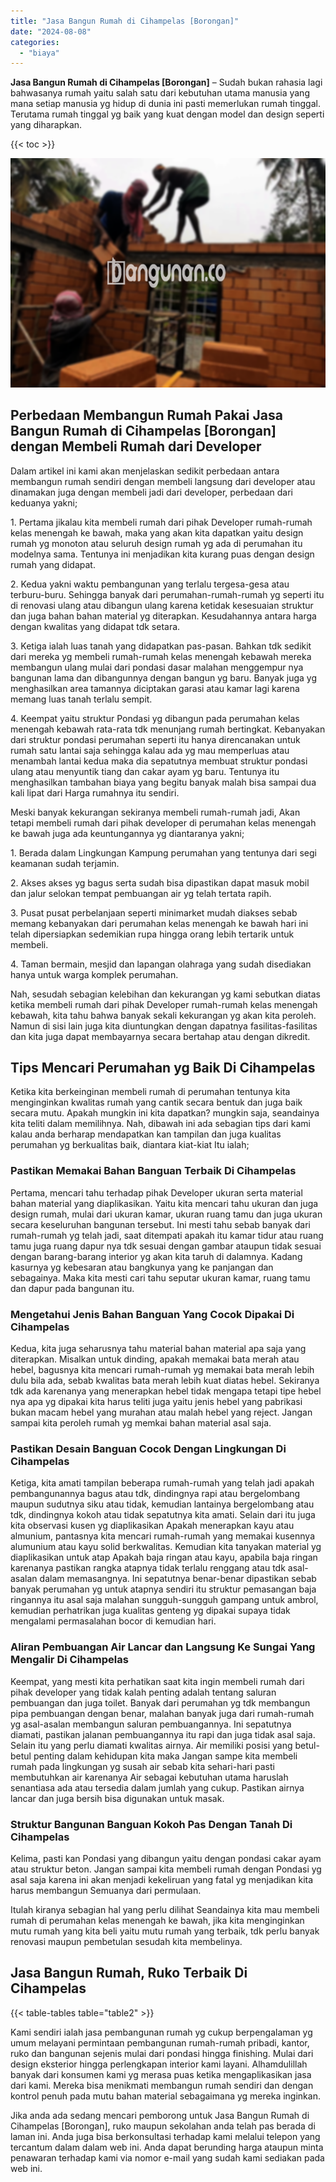 ```yaml
---
title: "Jasa Bangun Rumah di Cihampelas [Borongan]"
date: "2024-08-08"
categories: 
  - "biaya"
---
```


**Jasa Bangun Rumah di Cihampelas \[Borongan\]** – Sudah bukan rahasia lagi bahwasanya rumah yaitu salah satu dari kebutuhan utama manusia yang mana setiap manusia yg hidup di dunia ini pasti memerlukan rumah tinggal. Terutama rumah tinggal yg baik yang kuat dengan model dan design seperti yang diharapkan.

{{< toc >}}

![Jasa Bangun Rumah di Cihampelas [Borongan]](/images/borong-bangunan-19.png)

## Perbedaan Membangun Rumah Pakai Jasa Bangun Rumah di Cihampelas \[Borongan\] dengan Membeli Rumah dari Developer

Dalam artikel ini kami akan menjelaskan sedikit perbedaan antara membangun rumah sendiri dengan membeli langsung dari developer atau dinamakan juga dengan membeli jadi dari developer, perbedaan dari keduanya yakni;

1\. Pertama jikalau kita membeli rumah dari pihak Developer rumah-rumah kelas menengah ke bawah, maka yang akan kita dapatkan yaitu design rumah yg monoton atau seluruh design rumah yg ada di perumahan itu modelnya sama. Tentunya ini menjadikan kita kurang puas dengan design rumah yang didapat.

2\. Kedua yakni waktu pembangunan yang terlalu tergesa-gesa atau terburu-buru. Sehingga banyak dari perumahan-rumah-rumah yg seperti itu di renovasi ulang atau dibangun ulang karena ketidak kesesuaian struktur dan juga bahan bahan material yg diterapkan. Kesudahannya antara harga dengan kwalitas yang didapat tdk setara.

3\. Ketiga ialah luas tanah yang didapatkan pas-pasan. Bahkan tdk sedikit dari mereka yg membeli rumah-rumah kelas menengah kebawah mereka membangun ulang mulai dari pondasi dasar malahan menggempur nya bangunan lama dan dibangunnya dengan bangun yg baru. Banyak juga yg menghasilkan area tamannya diciptakan garasi atau kamar lagi karena memang luas tanah terlalu sempit.

4\. Keempat yaitu struktur Pondasi yg dibangun pada perumahan kelas menengah kebawah rata-rata tdk menunjang rumah bertingkat. Kebanyakan dari struktur pondasi perumahan seperti itu hanya direncanakan untuk rumah satu lantai saja sehingga kalau ada yg mau memperluas atau menambah lantai kedua maka dia sepatutnya membuat struktur pondasi ulang atau menyuntik tiang dan cakar ayam yg baru. Tentunya itu menghasilkan tambahan biaya yang begitu banyak malah bisa sampai dua kali lipat dari Harga rumahnya itu sendiri.

Meski banyak kekurangan sekiranya membeli rumah-rumah jadi, Akan tetapi membeli rumah dari pihak developer di perumahan kelas menengah ke bawah juga ada keuntungannya yg diantaranya yakni;

1\. Berada dalam Lingkungan Kampung perumahan yang tentunya dari segi keamanan sudah terjamin.

2\. Akses akses yg bagus serta sudah bisa dipastikan dapat masuk mobil dan jalur selokan tempat pembuangan air yg telah tertata rapih.

3\. Pusat pusat perbelanjaan seperti minimarket mudah diakses sebab memang kebanyakan dari perumahan kelas menengah ke bawah hari ini telah dipersiapkan sedemikian rupa hingga orang lebih tertarik untuk membeli.

4\. Taman bermain, mesjid dan lapangan olahraga yang sudah disediakan hanya untuk warga komplek perumahan.

Nah, sesudah sebagian kelebihan dan kekurangan yg kami sebutkan diatas ketika membeli rumah dari pihak Developer rumah-rumah kelas menengah kebawah, kita tahu bahwa banyak sekali kekurangan yg akan kita peroleh. Namun di sisi lain juga kita diuntungkan dengan dapatnya fasilitas-fasilitas dan kita juga dapat membayarnya secara bertahap atau dengan dikredit.

## Tips Mencari Perumahan yg Baik Di Cihampelas

Ketika kita berkeinginan membeli rumah di perumahan tentunya kita menginginkan kwalitas rumah yang cantik secara bentuk dan juga baik secara mutu. Apakah mungkin ini kita dapatkan? mungkin saja, seandainya kita teliti dalam memilihnya. Nah, dibawah ini ada sebagian tips dari kami kalau anda berharap mendapatkan kan tampilan dan juga kualitas perumahan yg berkualitas baik, diantara kiat-kiat Itu ialah;

### Pastikan Memakai Bahan Banguan Terbaik Di Cihampelas

Pertama, mencari tahu terhadap pihak Developer ukuran serta material bahan material yang diaplikasikan. Yaitu kita mencari tahu ukuran dan juga design rumah, mulai dari ukuran kamar, ukuran ruang tamu dan juga ukuran secara keseluruhan bangunan tersebut. Ini mesti tahu sebab banyak dari rumah-rumah yg telah jadi, saat ditempati apakah itu kamar tidur atau ruang tamu juga ruang dapur nya tdk sesuai dengan gambar ataupun tidak sesuai dengan barang-barang interior yg akan kita taruh di dalamnya. Kadang kasurnya yg kebesaran atau bangkunya yang ke panjangan dan sebagainya. Maka kita mesti cari tahu seputar ukuran kamar, ruang tamu dan dapur pada bangunan itu.

### Mengetahui Jenis Bahan Banguan Yang Cocok Dipakai Di Cihampelas

Kedua, kita juga seharusnya tahu material bahan material apa saja yang diterapkan. Misalkan untuk dinding, apakah memakai bata merah atau hebel, bagusnya kita mencari rumah-rumah yg memakai bata merah lebih dulu bila ada, sebab kwalitas bata merah lebih kuat diatas hebel. Sekiranya tdk ada karenanya yang menerapkan hebel tidak mengapa tetapi tipe hebel nya apa yg dipakai kita harus teliti juga yaitu jenis hebel yang pabrikasi bukan macam hebel yang murahan atau malah hebel yang reject. Jangan sampai kita peroleh rumah yg memkai bahan material asal saja.

### Pastikan Desain Banguan Cocok Dengan Lingkungan Di Cihampelas

Ketiga, kita amati tampilan beberapa rumah-rumah yang telah jadi apakah pembangunannya bagus atau tdk, dindingnya rapi atau bergelombang maupun sudutnya siku atau tidak, kemudian lantainya bergelombang atau tdk, dindingnya kokoh atau tidak sepatutnya kita amati. Selain dari itu juga kita observasi kusen yg diaplikasikan Apakah menerapkan kayu atau almunium, pantasnya kita mencari rumah-rumah yang memakai kusennya alumunium atau kayu solid berkwalitas. Kemudian kita tanyakan material yg diaplikasikan untuk atap Apakah baja ringan atau kayu, apabila baja ringan karenanya pastikan rangka atapnya tidak terlalu renggang atau tdk asal-asalan dalam memasangnya. Ini sepatutnya benar-benar dipastikan sebab banyak perumahan yg untuk atapnya sendiri itu struktur pemasangan baja ringannya itu asal saja malahan sungguh-sungguh gampang untuk ambrol, kemudian perhatrikan juga kualitas genteng yg dipakai supaya tidak mengalami permasalahan bocor di kemudian hari.

### Aliran Pembuangan Air Lancar dan Langsung Ke Sungai Yang Mengalir Di Cihampelas

Keempat, yang mesti kita perhatikan saat kita ingin membeli rumah dari pihak developer yang tidak kalah penting adalah tentang saluran pembuangan dan juga toilet. Banyak dari perumahan yg tdk membangun pipa pembuangan dengan benar, malahan banyak juga dari rumah-rumah yg asal-asalan membangun saluran pembuangannya. Ini sepatutnya diamati, pastikan jalanan pembuangannya itu rapi dan juga tidak asal saja. Selain itu yang perlu diamati kwalitas airnya. Air memiliki posisi yang betul-betul penting dalam kehidupan kita maka Jangan sampe kita membeli rumah pada lingkungan yg susah air sebab kita sehari-hari pasti membutuhkan air karenanya Air sebagai kebutuhan utama haruslah senantiasa ada atau tersedia dalam jumlah yang cukup. Pastikan airnya lancar dan juga bersih bisa digunakan untuk masak.

### Struktur Bangunan Banguan Kokoh Pas Dengan Tanah Di Cihampelas

Kelima, pasti kan Pondasi yang dibangun yaitu dengan pondasi cakar ayam atau struktur beton. Jangan sampai kita membeli rumah dengan Pondasi yg asal saja karena ini akan menjadi kekeliruan yang fatal yg menjadikan kita harus membangun Semuanya dari permulaan.

Itulah kiranya sebagian hal yang perlu dilihat Seandainya kita mau membeli rumah di perumahan kelas menengah ke bawah, jika kita menginginkan mutu rumah yang kita beli yaitu mutu rumah yang terbaik, tdk perlu banyak renovasi maupun pembetulan sesudah kita membelinya.

## Jasa Bangun Rumah, Ruko Terbaik Di Cihampelas

{{< table-tables table="table2" >}}

Kami sendiri ialah jasa pembangunan rumah yg cukup berpengalaman yg umum melayani permintaan pembangunan rumah-rumah pribadi, kantor, ruko dan bangunan sejenis mulai dari pondasi hingga finishing. Mulai dari design eksterior hingga perlengkapan interior kami layani. Alhamdulillah banyak dari konsumen kami yg merasa puas ketika mengaplikasikan jasa dari kami. Mereka bisa menikmati membangun rumah sendiri dan dengan kontrol penuh pada mutu bahan material sebagaimana yg mereka inginkan.

Jika anda ada sedang mencari pemborong untuk Jasa Bangun Rumah di Cihampelas \[Borongan\], ruko maupun sekolahan anda telah pas berada di laman ini. Anda juga bisa berkonsultasi terhadap kami melalui telepon yang tercantum dalam dalam web ini. Anda dapat berunding harga ataupun minta penawaran terhadap kami via nomor e-mail yang sudah kami sediakan pada web ini.
